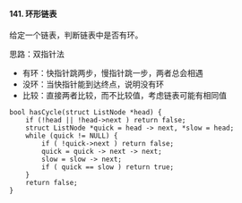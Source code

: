 #### 141. 环形链表

给定一个链表，判断链表中是否有环。

思路：双指针法

* 有环：快指针跳两步，慢指针跳一步，两者总会相遇
* 没环：当快指针能到达终点，说明没有环
* 比较：直接两者比较，而不比较值，考虑链表可能有相同值

```
bool hasCycle(struct ListNode *head) {
    if (!head || !head->next ) return false;
    struct ListNode *quick = head -> next, *slow = head;
    while (quick != NULL) {
        if ( !quick->next ) return false;
        quick = quick -> next -> next;
        slow = slow -> next;
        if ( quick == slow ) return true;
    }
    return false;
}
```
